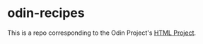 # odin-recipes
This is a repo corresponding to the Odin Project's [HTML Project](https://www.theodinproject.com/lessons/foundations-recipes).